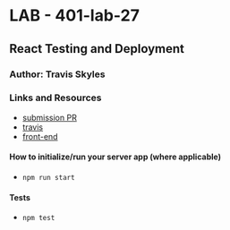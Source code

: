 # LAB - 401-lab-27

## React Testing and Deployment

### Author: Travis Skyles

### Links and Resources
* [submission PR](https://github.com/tskyles-401-advanced-javascript/401-lab-27/pull/1)
* [travis](https://travis-ci.com/tskyles-401-advanced-javascript/401-lab-27)
* [front-end](https://working.d1dmdi8mawkrsf.amplifyapp.com/)

#### How to initialize/run your server app (where applicable)
* `npm run start`
  
#### Tests
* `npm test`
